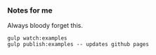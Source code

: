 ### Notes for me

Always bloody forget this. 

```
gulp watch:examples
gulp publish:examples -- updates github pages
```
